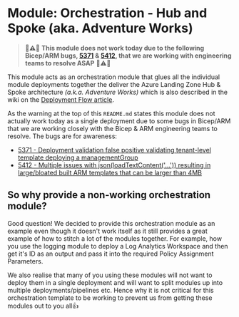 # Module: Orchestration - Hub and Spoke (aka. Adventure Works)

> 🚨⚠️🚨 **This module does not work today due to the following Bicep/ARM bugs, [5371](https://github.com/Azure/bicep/issues/5371) & [5412](https://github.com/Azure/bicep/issues/5412), that we are working with engineering teams to resolve ASAP** 🚨⚠️🚨

This module acts as an orchestration module that glues all the individual module deployments together the deliver the Azure Landing Zone Hub & Spoke architecture *(a.k.a. Adventure Works)* which is also described in the wiki on the [Deployment Flow article](https://github.com/Azure/ALZ-Bicep/wiki/DeploymentFlow).

As the warning at the top of this `README.md` states this module does not actually work today as a single deployment due to some bugs in Bicep/ARM that we are working closely with the Bicep & ARM engineering teams to resolve. The bugs are for awareness:

- [5371 - Deployment validation false positive validating tenant-level template deploying a managementGroup](https://github.com/Azure/bicep/issues/5371)
- [5412 - Multiple issues with json(loadTextContent('...')) resulting in large/bloated built ARM templates that can be larger than 4MB ](https://github.com/Azure/bicep/issues/5412)

## So why provide a non-working orchestration module?

Good question! We decided to provide this orchestration module as an example even though it doesn't work itself as it still provides a great example of how to stitch a lot of the modules together. For example, how you use the logging module to deploy a Log Analytics Workspace and then get it's ID as an output and pass it into the required Policy Assignment Parameters.

We also realise that many of you using these modules will not want to deploy them in a single deployment and will want to split modules up into multiple deployments/pipelines etc. Hence why it is not critical for this orchestration template to be working to prevent us from getting these modules out to you all👍
